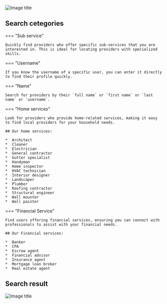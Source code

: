 ![Image title](/assets/site-images/before-auth/search/1.jpeg)

## Search cetegories

=== "Sub service"

    Quickly find providers who offer specific sub-services that you are interested in. This is ideal for locating providers with specialized skills.

=== "Username"

    If you know the username of a specific user, you can enter it directly to find their profile quickly.

=== "Name"

    Search for providers by their `full name` or `first name` or `last name` or `username`.

=== "Home services"

    Look for providers who provide home-related services, making it easy to find local providers for your household needs.

    ## Our home services:

    *  Architect
    *  Cleaner
    *  Electrician
    *  General contractor
    *  Gutter specialist
    *  Handyman
    *  Home inspector
    *  HVAC technician
    *  Interior designer
    *  Landscaper
    *  Plumber
    *  Roofing contractor
    *  Structural engineer
    *  Wall mounter
    *  Wall painter

=== "Financial Service"

    Find users offering financial services, ensuring you can connect with professionals to assist with your financial needs.

    ## Our Financial services:

    *  Banker
    *  CPA
    *  Escrow agent
    *  Financial advisor
    *  Insurance agent
    *  Mortgage loan broker
    *  Real estate agent

## Search result

![Image title](/assets/site-images/before-auth/search/2.jpeg)
